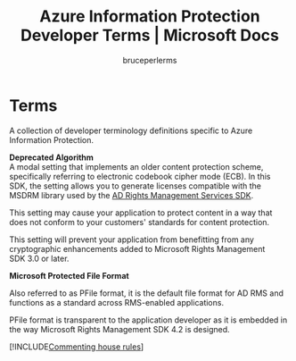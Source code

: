 ﻿---
# required metadata

title: Azure Information Protection Developer Terms | Microsoft Docs
description: A collection of developer terminology definitions specific to Rights Management Services.
keywords:
author: bruceperlerms
ms.author: bruceper
manager: mbaldwin
ms.date: 01/23/2017
ms.topic: article
ms.prod:
ms.service: information-protection
ms.technology: techgroup-identity
ms.assetid: adb1f868-0da7-431b-83d1-86f41c2da4ae
# optional metadata

#ROBOTS:
audience: developer
#ms.devlang:
ms.reviewer: shubhamp
ms.suite: ems
#ms.tgt_pltfrm:
#ms.custom:

---

# Terms

A collection of developer terminology definitions specific to Azure Information Protection.

**Deprecated Algorithm**  
A modal setting that implements an older content protection scheme, specifically referring to electronic codebook cipher mode (ECB). In this SDK, the setting allows you to generate licenses compatible with the MSDRM library used by the [AD Rights Management Services SDK](https://msdn.microsoft.com/library/windows/desktop/cc530379.aspx).

This setting may cause your application to protect content in a way that does not conform to your customers' standards for content protection.

This setting will prevent your application from benefitting from any cryptographic enhancements added to Microsoft Rights Management SDK 3.0 or later.

**Microsoft Protected File Format**

Also referred to as PFile format, it is the default file format for AD RMS and functions as a standard across RMS-enabled applications.

PFile format is transparent to the application developer as it is embedded in the way Microsoft Rights Management SDK 4.2 is designed.


[!INCLUDE[Commenting house rules](../includes/houserules.md)]